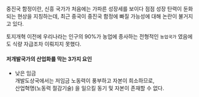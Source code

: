 ﻿중진국 함정이란, 신흥 국가가 처음에는 가파른 성장세를 보이다 점점 성장 탄력이 둔화되는 현상을 지칭하는데, 최근 중국이 중진국 함정에 빠질 가능성에 대해 논란이 불거지고 있다.

토지개혁 이전에 우리나라는 인구의 90%가 농업에 종사하는 전형적인 `농업국가` 였음에도 식량 자급조차 이뤄지지 못했다.

#### 저개발국가의 산업화를 막는 3가지 요인
- 낮은 임금  
개발도상국에서는 저임금 노동력이 풍부하고 자본이 희소하므로,  
산업혁명(노동력 절감기술) 을 일으킬 동기 및 자본이 존재할 수 없다.

